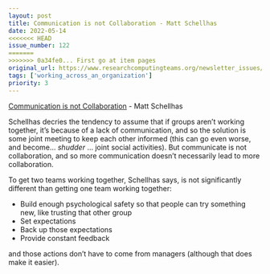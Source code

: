 ```yaml
---
layout: post
title: Communication is not Collaboration - Matt Schellhas
date: 2022-05-14
<<<<<<< HEAD
issue_number: 122
=======
>>>>>>> 0a34fe0... First go at item pages
original_url: https://www.researchcomputingteams.org/newsletter_issues/0122
tags: ['working_across_an_organization']
priority: 3
---
```


<!-- markdownlint-disable MD033 -->
<!-- markdownlint-disable MD041 -->
<!-- markdownlint-disable MD049 -->

[Communication is not Collaboration](https://matt-schellhas.medium.com/communication-is-not-collaboration-3896140e7dd6) - Matt Schellhas

Schellhas decries the tendency to assume that if groups aren’t working together, it’s because of a lack of communication, and so the solution is some joint meeting to keep each other informed (this can go even worse, and become… *shudder* … joint social activities).  But communicate is not collaboration, and so more communication doesn’t necessarily lead to more collaboration.

To get two teams working together, Schellhas says, is not significantly different than getting one team working together:

- Build enough psychological safety so that people can try something new, like trusting that other group
- Set expectations
- Back up those expectations
- Provide constant feedback

and those actions don’t have to come from managers (although that does make it easier).